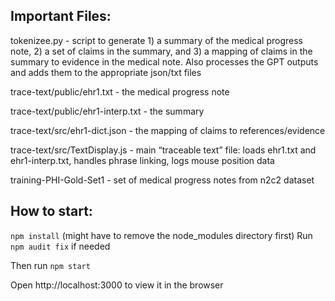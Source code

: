 ## Important Files:

tokenizee.py - script to generate 1) a summary of the medical progress note, 2) a set of claims in the summary, and 3) a mapping of claims in the summary to evidence in the medical note. Also processes the GPT outputs and adds them to the appropriate json/txt files

trace-text/public/ehr1.txt - the medical progress note

trace-text/public/ehr1-interp.txt - the summary

trace-text/src/ehr1-dict.json - the mapping of claims to references/evidence

trace-text/src/TextDisplay.js - main “traceable text” file: loads ehr1.txt and ehr1-interp.txt, handles phrase linking, logs mouse position data

training-PHI-Gold-Set1 - set of medical progress notes from n2c2 dataset



## How to start:

`npm install`
(might have to remove the node_modules directory first)
Run `npm audit fix` if needed


Then run `npm start`

Open http://localhost:3000 to view it in the browser


